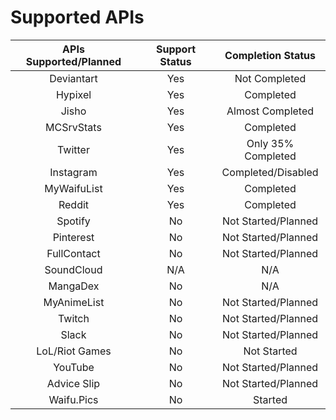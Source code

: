 # Supported APIs
| APIs Supported/Planned | Support Status | Completion Status |
|        :--:           |     :--:       |    :--:   |
| Deviantart            |   Yes          |    Not Completed     |
| Hypixel               | Yes            | Completed       |
| Jisho                 | Yes            |  Almost Completed  |
| MCSrvStats            | Yes            |    Completed    |
| Twitter               | Yes            | Only 35% Completed| 
| Instagram             |  Yes           |     Completed/Disabled   |
| MyWaifuList           |   Yes          |     Completed   | 
| Reddit                |     Yes        | Completed       |
| Spotify               |  No            | Not Started/Planned     |
| Pinterest             |  No            | Not Started/Planned     | 
| FullContact           | No             | Not Started/Planned     |
| SoundCloud            | N/A            | N/A             |
| MangaDex              | No             | N/A |
| MyAnimeList           | No             | Not Started/Planned |
| Twitch                | No             | Not Started/Planned |
| Slack                 | No             | Not Started/Planned |
| LoL/Riot Games        | No             | Not Started |
| YouTube | No | Not Started/Planned |
| Advice Slip | No | Not Started/Planned | 
| Waifu.Pics | No | Started |
